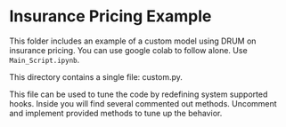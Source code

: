 # Insurance Pricing Example

This folder includes an example of a custom model using DRUM on insurance pricing. You can use google colab to follow alone. Use `Main_Script.ipynb`.


This directory contains a single file: custom.py.

This file can be used to tune the code by redefining system supported hooks.
Inside you will find several commented out methods.
Uncomment and implement provided methods to tune up the behavior.
